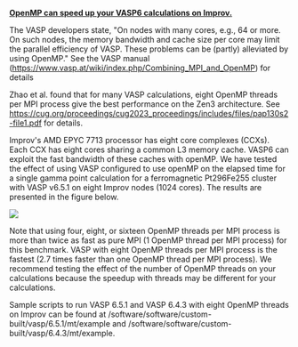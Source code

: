 <u>**OpenMP can speed up your VASP6 calculations on Improv.**</u>

The VASP developers state, "On nodes with many cores, e.g., 64 or more. On such nodes, the memory bandwidth and cache size per core may limit the parallel efficiency of VASP. These problems can be (partly) alleviated by using OpenMP." See the VASP manual (https://www.vasp.at/wiki/index.php/Combining_MPI_and_OpenMP) for details

Zhao et al. found that for many VASP calculations, eight OpenMP threads per MPI process give the best performance on the Zen3 architecture. See https://cug.org/proceedings/cug2023_proceedings/includes/files/pap130s2-file1.pdf for details.

Improv's AMD EPYC 7713 processor has eight core complexes (CCXs).  Each CCX has eight cores sharing a common L3 memory cache. VASP6 can exploit the fast bandwidth of these caches with openMP.  We have tested the effect of using VASP configured to use openMP on the elapsed time for a single gamma point calculation for a ferromagnetic Pt296Fe255 cluster with VASP v6.5.1 on eight Improv nodes (1024 cores).  The results are presented in the figure below.

![](assets/17460469170256.jpg)


Note that using four, eight, or sixteen OpenMP threads per MPI process is more than twice as fast as pure MPI (1 OpenMP thread per MPI process) for this benchmark. VASP with eight OpenMP threads per MPI process is the fastest (2.7 times faster than one OpenMP thread per MPI process). We recommend testing the effect of the number of OpenMP threads on your calculations because the speedup with threads may be different for your calculations. 

Sample scripts to run VASP 6.5.1 and VASP 6.4.3 with eight OpenMP threads on Improv can be found at /software/software/custom-built/vasp/6.5.1/mt/example and /software/software/custom-built/vasp/6.4.3/mt/example.